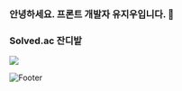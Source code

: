 ### 안녕하세요. 프론트 개발자 유지우입니다. 👋

### Solved.ac 잔디밭
<img src="http://mazandi.herokuapp.com/api?handle=yuziwoo&theme=cold"/>


![Footer](https://capsule-render.vercel.app/api?type=waving&color=_#A1CFE8&height=200&section=footer)
